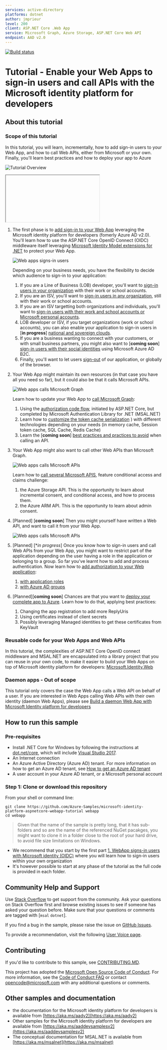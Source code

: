 ```yaml
---
services: active-directory
platforms: dotnet
author: jmprieur
level: 200
client: ASP.NET Core .Web App
service: Microsoft Graph, Azure Storage, ASP.NET Core Web API
endpoint: AAD v2.0
---
```

[![Build status](https://identitydivision.visualstudio.com/IDDP/_apis/build/status/AAD%20Samples/.NET%20client%20samples/ASP.NET%20Core%20Web%20App%20tutorial)](https://identitydivision.visualstudio.com/IDDP/_build/latest?definitionId=819)

# Tutorial - Enable your Web Apps to sign-in users and call APIs with the Microsoft identity platform for developers

## About this tutorial

### Scope of this tutorial

In this tutorial, you will learn, incrementally, how to add sign-in users to your Web App, and how to call Web APIs, either from Microsoft or your own. Finally, you'll learn best practices and how to deploy your app to Azure

![Tutorial Overview](./ReadmeFiles/aspnetcore-webapp-tutorial.svg)

<iframe>
 <img src="./ReadmeFiles/aspnetcore-webapp-tutorial.svg">
</iframe>

1. The first phase is to [add sign-in to your Web App](1-WebApp-OIDC) leveraging the Microsoft identity platform for developers (fomerly Azure AD v2.0). You'll learn how to use  the ASP.NET Core OpenID Connect (OIDC) middleware itself leveraging [Microsoft Identity Model extensions for .NET](https://github.com/AzureAD/azure-activedirectory-identitymodel-extensions-for-dotnet/wiki) to protect your Web App.

   ![Web apps signs-in users](./ReadmeFiles/Web-app-signs-in-users.svg)

   Depending on your business needs, you have the flexibility to decide which audience to sign-in to your application:
   1. If you are a Line of Business (LOB) developer, you'll want to [sign-in users in your organization](./1-WebApp-OIDC/1-1-MyOrg) with their work or school accounts.
   1. If you are an ISV, you'll want to [sign-in users in any organization](./1-WebApp-OIDC/1-2-AnyOrg), still  with their work or school accounts.
   1. If you are an ISV targetting both organizations and individuals, you'll want to [sign-in users with their work and school accounts or Microsoft personal accounts](./1-WebApp-OIDC/1-3-AnyOrgOrPersonal).
   1. LOB developer or ISV, if you target organizations (work or school accounts), you can also enable your application to sign-in users in [**in progress**]  [national and sovereign clouds](./1-WebApp-OIDC/1-4-Sovereign).
   1. If you are a business wanting to connect with your customers, or with small business partners, you might also want to [**coming soon**]  [sign-in users with their social identities](./1-WebApp-OIDC/1-5-B2C) using Microsoft Azure AD B2C.
   1. Finally, you'll want to let users [sign-out](./1-WebApp-OIDC/1-6-SignOut) of our application, or globally of the browser.

2. Your Web App might maintain its own resources (in that case you have all you need so far), but it could also be that it calls Microsoft APIs.

   ![Web apps calls Microsoft Graph](./ReadmeFiles/Web-app-calls-Microsoft-Graph.svg)

   Learn how to update your Web App to [call Microsoft Graph](2-WebApp-graph-user):

   1. Using the [authorization code flow](2-WebApp-graph-user/2-1-Call-MSGraph), initiated by ASP.NET Core, but completed by Microsoft Authentication Library for .NET (MSAL.NET)
   2. Learn how to [customize the token cache serialization](2-WebApp-graph-user/2-2-TokenCache)
) with different technologies depending on your needs (in memory cache, Session token cache, SQL Cache, Redis Cache)
   3. Learn the [**coming soon**]  [best practices and practices to avoid](./2-WebApp-graph-user/2-3-Best-Practices) when calling an API.

3. Your Web App might also want to call other Web APIs than Microsoft Graph.

   ![Web apps calls Microsoft APIs](./ReadmeFiles/web-app-calls-microsoft-apis.svg)

   Learn how to [call several Microsoft APIS](./3-WebApp-multi-APIs), feature conditional access and claims challenge:

   1. the Azure Storage API. This is the opportunity to learn about incremental consent, and conditional access, and how to process them.
   2. the Azure ARM API. This is the opportunity to learn about admin consent.

4. [Planned] [**coming soon**]  Then you might yourself have written a Web API, and want to call it from your Web App.

   ![Web apps calls Microsoft APIs](./ReadmeFiles/web-app-calls-your-api.svg)

5. [Planned] [**in progress*] Once you know how to sign-in users and call Web APIs from your Web App, you might want to restrict part of the application depending on the user having a role in the application or belonging to a group. So far you've learnt how to add and process authentication. Now learn how to [add authorization to your Web application](./5-WebApp-AuthZ):

   1. [with application roles](./5-WebApp-AuthZ/5-1-Roles)
   2. [with Azure AD groups](./5-WebApp-AuthZ/5-2-Groups)

6. [Planned][**coming soon**]  Chances are that you want to [deploy your complete app to Azure](./6-Deploy-to-Azure). Learn how to do that, applying best practices:

   1. Changing the app registration to add more ReplyUris
   2. Using certificates instead of client secrets
   3. Possibly leveraging Managed identities to get these certificates from KeyVault

### Reusable code for your Web Apps and Web APIs

In this tutorial, the complexities of ASP.NET Core OpenID connect middleware and MSAL.NET are encapsulated into a library project that you can reuse in your own code, to make it easier to build your Web Apps on top of Microsoft identity platform for developers: [Microsoft.Identity.Web](Microsoft.Identity.Web)

### Daemon apps  - Out of scope

This tutorial only covers the case the Web App calls a Web API on behalf of a user. If you are interested in Web Apps calling Web APIs with their own identity (daemon Web Apps), please see [Build a daemon Web App with Microsoft Identity platform for developers](https://github.com/Azure-Samples/active-directory-dotnet-daemon-v2)

## How to run this sample

### Pre-requisites

- Install .NET Core for Windows by following the instructions at [dot.net/core](https://dot.net/core), which will include [Visual Studio 2017](https://aka.ms/vsdownload).
- An Internet connection
- An Azure Active Directory (Azure AD) tenant. For more information on how to get an Azure AD tenant, see [How to get an Azure AD tenant](https://azure.microsoft.com/en-us/documentation/articles/active-directory-howto-tenant/)
- A user account in your Azure AD tenant, or a Microsoft personal account

### Step 1:  Clone or download this repository

From your shell or command line:

```Shell
git clone https://github.com/Azure-Samples/microsoft-identity-platform-aspnetcore-webapp-tutorial webapp
cd webapp
```

> Given that the name of the sample is pretty long, that it has sub-folders and so are the name of the referenced NuGet pacakges, you might want to clone it in a folder close to the root of your hard drive, to avoid file size limitations on Windows.

- We recommend that you start by the first part [1. WebApp signs-in users with Microsoft identity (OIDC)](1-WebApp-OIDC) where you will learn how to sign-in users within your own organization
- It's however possible to start at any phase of the tutorial as the full code is provided in each folder.

## Community Help and Support

Use [Stack Overflow](http://stackoverflow.com/questions/tagged/msal) to get support from the community.
Ask your questions on Stack Overflow first and browse existing issues to see if someone has asked your question before.
Make sure that your questions or comments are tagged with [`msal` `dotnet`].

If you find a bug in the sample, please raise the issue on [GitHub Issues](../../issues).

To provide a recommendation, visit the following [User Voice page](https://feedback.azure.com/forums/169401-azure-active-directory).

## Contributing

If you'd like to contribute to this sample, see [CONTRIBUTING.MD](/CONTRIBUTING.md).

This project has adopted the [Microsoft Open Source Code of Conduct](https://opensource.microsoft.com/codeofconduct/). For more information, see the [Code of Conduct FAQ](https://opensource.microsoft.com/codeofconduct/faq/) or contact [opencode@microsoft.com](mailto:opencode@microsoft.com) with any additional questions or comments.

## Other samples and documentation

- the documentation for the Microsoft identity platform for developers is available from [https://aka.ms/aadv2](https://aka.ms/aadv2)
- Other samples for the Microsoft identity platform for developers are available from [https://aka.ms/aaddevsamplesv2](https://aka.ms/aaddevsamplesv2)
- The conceptual documentation for MSAL.NET is available from [https://aka.ms/msalnet](https://aka.ms/msalnet)
